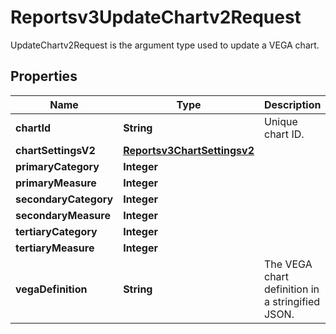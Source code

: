 

# Reportsv3UpdateChartv2Request

UpdateChartv2Request is the argument type used to update a VEGA chart.

## Properties

| Name | Type | Description | Notes |
|------------ | ------------- | ------------- | -------------|
|**chartId** | **String** | Unique chart ID. |  [optional] |
|**chartSettingsV2** | [**Reportsv3ChartSettingsv2**](Reportsv3ChartSettingsv2.md) |  |  [optional] |
|**primaryCategory** | **Integer** |  |  [optional] |
|**primaryMeasure** | **Integer** |  |  [optional] |
|**secondaryCategory** | **Integer** |  |  [optional] |
|**secondaryMeasure** | **Integer** |  |  [optional] |
|**tertiaryCategory** | **Integer** |  |  [optional] |
|**tertiaryMeasure** | **Integer** |  |  [optional] |
|**vegaDefinition** | **String** | The VEGA chart definition in a stringified JSON. |  [optional] |



